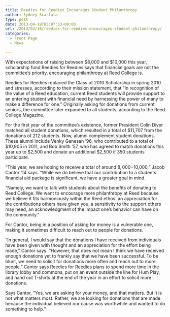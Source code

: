 ```yaml
---
title: Reedies for Reedies Encourages Student Philanthropy
author: Sydney Scarlata
type: post
date: 2013-04-19T05:07:53+00:00
url: /2013/04/18/reedies-for-reedies-encourages-student-philanthropy/
categories:
  - Front Page
  - News

---
```

With expectations of raising between $8,000 and $10,000 this year, scholarship fund Reedies for Reedies says that financial goals are not the committee’s priority, encouraging philanthropy at Reed College is.

Reedies for Reedies replaced the Class of 2010 Scholarship in spring 2010 and stresses, according to their mission statement, that “In recognition of the value of a Reed education, current Reed students will provide support to an entering student with financial need by harnessing the power of many to make a difference for one.” Originally asking for donations from current seniors, the committee later expanded to all students, according to the Reed College Magazine.

For the first year of the committee’s existence, former President Colin Diver matched all student donations, which resulted in a total of $11,707 from the donations of 212 students. Now, alumni complement student donations. These alumni include Venky Ganesan ’96, who contributed to a total of $10,905 in 2011, and Bob Smith ’57, who has agreed to match donations this year up to $2,500 and donate an additional $2,500 if 350 students participate.

“This year, we are hoping to receive a total of around $8,000-$10,000,” Jacob Cantor ’14 says. “While we do believe that our contribution to a students financial aid package is significant, we have a greater goal in mind.

“Namely, we want to talk with students about the benefits of donating to Reed College. We want to encourage more philanthropy at Reed because we believe it fits harmoniously within the Reed ethos: an appreciation for the contributions others have given you, a sensitivity to the support others may need, an acknowledgment of the impact one&#8217;s behavior can have on the community.”

For Cantor, being in a position of asking for money is a vulnerable one, making it sometimes difficult to reach out to people for donations.

“In general, I would say that the donations I have received from individuals have been given with thought and an appreciation for the effort being made,” Cantor says. “However, that does not mean I think we have received enough donations yet to frankly say that we have been successful. To be blunt, we need to solicit for donations more often and reach out to more people.” Cantor says Reedies for Reedies plans to spend more time in the library lobby and commons, put on an event outside the line for Hum Play, and hand out T-shirts at the end of the year in an effort to solicit more donations.

Says Cantor, “Yes, we are asking for your money, and that matters. But it is not what matters most. Rather, we are looking for donations that are made because the individual believed our cause was worthwhile and wanted to do something to help.”